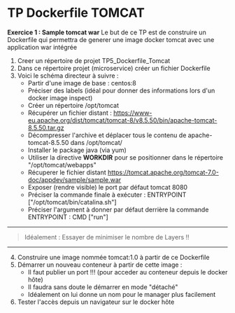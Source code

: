 # TP Dockerfile TOMCAT

**Exercice 1 : Sample tomcat war**
Le but de ce TP est de construire un Dockerfile qui permettra de generer une image docker tomcat avec une application war intégrée
1. Creer un répertoire de projet TP5_Dockerfile_Tomcat
2. Dans ce répertoire projet (microservice) créer un fichier Dockerfile
3. Voici le schéma directeur à suivre :
    * Partir d'une image de base : centos:8
    * Préciser des labels (idéal pour donner des informations lors d'un docker image inspect)
    * Créer un répertoire /opt/tomcat
    * Récupérer un fichier distant : https://www-eu.apache.org/dist/tomcat/tomcat-8/v8.5.50/bin/apache-tomcat-8.5.50.tar.gz
    * Décompresser l'archive et déplacer tous le contenu de apache-tomcat-8.5.50 dans /opt/tomcat/
    * Installer le package java (via yum)
    * Utiliser la directive **WORKDIR** pour se positionner dans le répertoire "/opt/tomcat/webapps"
    * Récuperer le fichier distant https://tomcat.apache.org/tomcat-7.0-doc/appdev/sample/sample.war
    * Exposer (rendre visible) le port par défaut tomcat 8080
    * Préciser la commande finale à exécuter : ENTRYPOINT ["/opt/tomcat/bin/catalina.sh"]
    * Préciser l'argument à donner par défaut derrière la commande ENTRYPOINT : CMD ["run"]

----
> Idéalement : Essayer de minimiser le nombre de Layers !!

----

4. Construire une image nommée  tomcat:1.0 à partir de ce Dockerfile
5. Démarrer un nouveau conteneur à partir de cette image :
    * Il faut publier un port !!! (pour acceder au conteneur depuis le docker hôte)
    * Il faudra sans doute le démarrer en mode "détaché"
    * Idéalement on lui donne un nom pour le manager plus facilement
6. Tester l'accès depuis un navigateur sur le docker hôte

